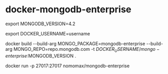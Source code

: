 # docker-mongodb-enterprise

export MONGODB_VERSION=4.2

export DOCKER_USERNAME=username

docker build --build-arg MONGO_PACKAGE=mongodb-enterprise --build-arg MONGO_REPO=repo.mongodb.com -t $DOCKER_USERNAME/mongo-enterprise:$MONGODB_VERSION .

docker run -p 27017:27017 nomomax/mongodb-enterprise
